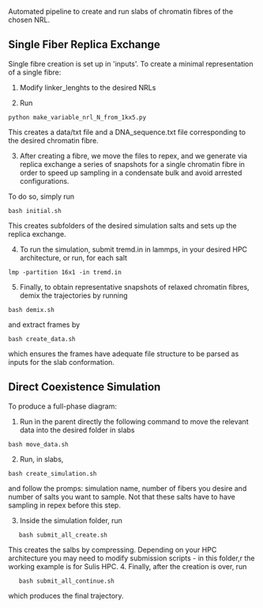 Automated pipeline to create and run slabs of chromatin fibres of the chosen NRL.

## Single Fiber Replica Exchange

Single fibre creation is set up in 'inputs'. To create a minimal representation of a single fibre:

1. Modify linker_lenghts to the desired NRLs

2. Run 
```
python make_variable_nrl_N_from_1kx5.py
```

This creates a data/txt file and a DNA_sequence.txt file corresponding to the desired chromatin fibre. 

3. After creating a fibre, we move the files to repex, and we generate via replica exchange a series of snapshots for a single chromatin fibre in order to speed up sampling in a condensate bulk and avoid arrested configurations.

To do so, simply run 
```
bash initial.sh
```

This creates subfolders of the desired simulation salts and sets up the replica exchange. 

4. To run the simulation, submit tremd.in in lammps, in your desired HPC architecture, or run, for each salt

```
lmp -partition 16x1 -in tremd.in
```

5. Finally, to obtain representative snapshots of relaxed chromatin fibres, demix the trajectories by running

```
bash demix.sh  
```

and extract frames by 

```
bash create_data.sh
```
which ensures the frames have adequate file structure to be parsed as inputs for the slab conformation.


## Direct Coexistence Simulation

To produce a full-phase diagram:

1. Run ìn the parent directly the following command to move the relevant data into the desired folder in slabs

```
bash move_data.sh
```
2. Run, in slabs,
```
bash create_simulation.sh
```
and follow the promps: simulation name, number of fibers you desire and number of salts you want to sample. Not that these salts have to have sampling in repex before this step. 

3. Inside the simulation folder, run
```
   bash submit_all_create.sh
```
This creates the salbs by compressing. Depending on your HPC architecture you may need to modify submission scripts - in this folder,r the working example is for Sulis HPC.
4. Finally, after the creation is over,  run
```
   bash submit_all_continue.sh
```
which produces the final trajectory.



